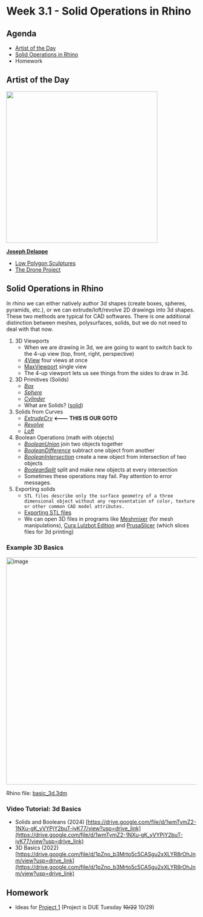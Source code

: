 # Week 3.1 - Solid Operations in Rhino

## Agenda
- [Artist of the Day](#artist-of-the-day)
- [Solid Operations in Rhino](#solid-operations-in-rhino)
- Homework

## Artist of the Day

<img src="https://user-images.githubusercontent.com/1598545/189138511-e74e66cf-12dc-4b3c-b372-a6196d3ee79a.png" height=400>

[**Joseph Delappe**](http://www.delappe.net)

- [Low Polygon Sculptures](https://www.delappe.net/low-polygon-sculptures)
- [The Drone Project](https://www.delappe.net/drones)

## Solid Operations in Rhino

In rhino we can either natively author 3d shapes (create boxes, spheres, pyramids, etc.), or we can extrude/loft/revolve 2D drawings into 3d shapes. These two methods are typical for CAD softwares. There is one additional distinction between meshes, polysurfaces, solids, but we do not need to deal with that now.

1. 3D Viewports
   - When we are drawing in 3d, we are going to want to switch back to the 4-up view (top, front, right, perspective)
   - [4View](https://docs.mcneel.com/rhino/6/help/en-us/index.htm#commands/4view.htm) four views at once
   - [MaxViewport](https://docs.mcneel.com/rhino/6/help/en-us/index.htm#commands/maxviewport.htm) single view
   - The 4-up viewport lets us see things from the sides to draw in 3d.
2. 3D Primitives (Solids)
   - [_Box_](https://docs.mcneel.com/rhino/6/help/en-us/index.htm#commands/box.htm)
   - [_Sphere_](https://docs.mcneel.com/rhino/6/help/en-us/index.htm#commands/sphere.htm)
   - [_Cylinder_](https://docs.mcneel.com/rhino/6/help/en-us/index.htm#commands/cylinder.htm)
   - What are Solids? ([solid](https://docs.mcneel.com/rhino/6/help/en-us/index.htm#seealso/sak_solid.htm))
3. Solids from Curves
   - [_ExtrudeCrv_](https://docs.mcneel.com/rhino/6/help/en-us/index.htm#commands/extrudecrv.htm) **<--- THIS IS OUR GOTO**
   - [_Revolve_](https://docs.mcneel.com/rhino/6/help/en-us/index.htm#commands/revolve.htm)
   - [_Loft_](https://docs.mcneel.com/rhino/6/help/en-us/index.htm#commands/loft.htm)
4. Boolean Operations (math with objects)
   - [_BooleanUnion_](https://docs.mcneel.com/rhino/6/help/en-us/index.htm#commands/booleanunion.htm) join two objects together
   - [_BooleanDifference_](https://docs.mcneel.com/rhino/6/help/en-us/index.htm#commands/booleandifference.htm) subtract one object from another
   - [_BooleanIntersection_](https://docs.mcneel.com/rhino/6/help/en-us/index.htm#commands/booleanintersection.htm) create a new object from intersection of two objects
   - [_BooleanSplit_](https://docs.mcneel.com/rhino/6/help/en-us/index.htm#commands/booleansplit.htm) split and make new objects at every intersection
   - Sometimes these operations may fail. Pay attention to error messages.
5. Exporting solids
   - ```STL files describe only the surface geometry of a three dimensional object without any representation of color, texture or other common CAD model attributes.```
   - [Exporting STL files](https://docs.mcneel.com/rhino/6/help/en-us/index.htm#fileio/stereolithography_stl_import_export.htm)
   - We can open 3D files in programs like [Meshmixer](https://www.meshmixer.com/) (for mesh manipulations), [Cura Lulzbot Edition](https://lulzbot.com/support/cura) and [PrusaSlicer](https://www.prusa3d.com/prusaslicer/) (which slices files for 3d printing)

### Example 3D Basics

<img width="600" alt="image" src="https://user-images.githubusercontent.com/1598545/189884167-b5e94bb4-daca-4e90-a400-5ef851a55a75.png">

Rhino file: [basic_3d.3dm](../examples/basic_3d.3dm)

### Video Tutorial: 3d Basics
- Solids and Booleans (2024) [https://drive.google.com/file/d/1wmTymZ2-1NXu-gK_yVYPjY2buT-iyK77/view?usp=drive_link](https://drive.google.com/file/d/1wmTymZ2-1NXu-gK_yVYPjY2buT-iyK77/view?usp=drive_link)
- 3D Basics (2022) [https://drive.google.com/file/d/1pZno_b3Mrto5c5CASgu2xXLYR8rOhJnm/view?usp=drive_link](https://drive.google.com/file/d/1pZno_b3Mrto5c5CASgu2xXLYR8rOhJnm/view?usp=drive_link)


## Homework
- Ideas for [Project 1](../projects/project1.md) (Project is DUE Tuesday ~~10/22~~ 10/29)